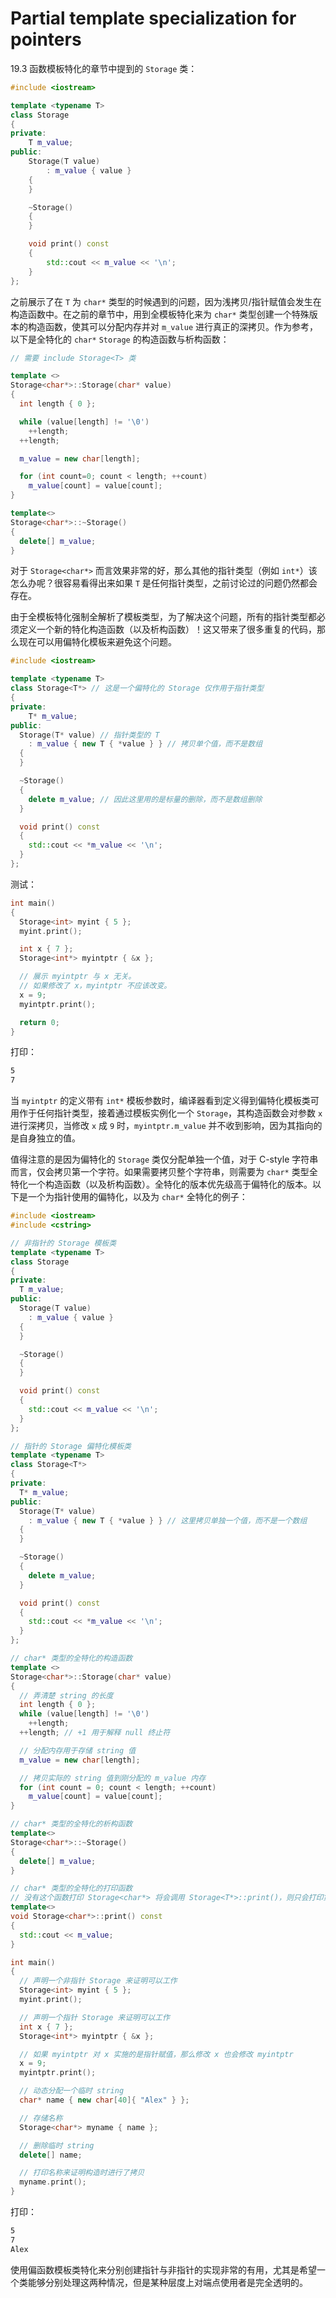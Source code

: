 # Partial template specialization for pointers

19.3 函数模板特化的章节中提到的 `Storage` 类：

```cpp
#include <iostream>

template <typename T>
class Storage
{
private:
    T m_value;
public:
    Storage(T value)
        : m_value { value }
    {
    }

    ~Storage()
    {
    }

    void print() const
    {
        std::cout << m_value << '\n';
    }
};
```

之前展示了在 `T` 为 `char*` 类型的时候遇到的问题，因为浅拷贝/指针赋值会发生在构造函数中。在之前的章节中，用到全模板特化来为 `char*` 类型创建一个特殊版本的构造函数，使其可以分配内存并对 `m_value` 进行真正的深拷贝。作为参考，以下是全特化的 `char*` `Storage` 的构造函数与析构函数：

```cpp
// 需要 include Storage<T> 类

template <>
Storage<char*>::Storage(char* value)
{
  int length { 0 };

  while (value[length] != '\0')
    ++length;
  ++length;

  m_value = new char[length];

  for (int count=0; count < length; ++count)
    m_value[count] = value[count];
}

template<>
Storage<char*>::~Storage()
{
  delete[] m_value;
}
```

对于 `Storage<char*>` 而言效果非常的好，那么其他的指针类型（例如 `int*`）该怎么办呢？很容易看得出来如果 `T` 是任何指针类型，之前讨论过的问题仍然都会存在。

由于全模板特化强制全解析了模板类型，为了解决这个问题，所有的指针类型都必须定义一个新的特化构造函数（以及析构函数）！这又带来了很多重复的代码，那么现在可以用偏特化模板来避免这个问题。

```cpp
#include <iostream>

template <typename T>
class Storage<T*> // 这是一个偏特化的 Storage 仅作用于指针类型
{
private:
    T* m_value;
public:
  Storage(T* value) // 指针类型的 T
    : m_value { new T { *value } } // 拷贝单个值，而不是数组
  {
  }

  ~Storage()
  {
    delete m_value; // 因此这里用的是标量的删除，而不是数组删除
  }

  void print() const
  {
    std::cout << *m_value << '\n';
  }
};
```

测试：

```cpp
int main()
{
  Storage<int> myint { 5 };
  myint.print();

  int x { 7 };
  Storage<int*> myintptr { &x };

  // 展示 myintptr 与 x 无关。
  // 如果修改了 x，myintptr 不应该改变。
  x = 9;
  myintptr.print();

  return 0;
}
```

打印：

```txt
5
7
```

当 `myintptr` 的定义带有 `int*` 模板参数时，编译器看到定义得到偏特化模板类可用作于任何指针类型，接着通过模板实例化一个 `Storage`，其构造函数会对参数 `x` 进行深拷贝，当修改 `x` 成 `9` 时，`myintptr.m_value` 并不收到影响，因为其指向的是自身独立的值。

值得注意的是因为偏特化的 `Storage` 类仅分配单独一个值，对于 C-style 字符串而言，仅会拷贝第一个字符。如果需要拷贝整个字符串，则需要为 `char*` 类型全特化一个构造函数（以及析构函数）。全特化的版本优先级高于偏特化的版本。以下是一个为指针使用的偏特化，以及为 `char*` 全特化的例子：

```cpp
#include <iostream>
#include <cstring>

// 非指针的 Storage 模板类
template <typename T>
class Storage
{
private:
  T m_value;
public:
  Storage(T value)
    : m_value { value }
  {
  }

  ~Storage()
  {
  }

  void print() const
  {
    std::cout << m_value << '\n';
  }
};

// 指针的 Storage 偏特化模板类
template <typename T>
class Storage<T*>
{
private:
  T* m_value;
public:
  Storage(T* value)
    : m_value { new T { *value } } // 这里拷贝单独一个值，而不是一个数组
  {
  }

  ~Storage()
  {
    delete m_value;
  }

  void print() const
  {
    std::cout << *m_value << '\n';
  }
};

// char* 类型的全特化的构造函数
template <>
Storage<char*>::Storage(char* value)
{
  // 弄清楚 string 的长度
  int length { 0 };
  while (value[length] != '\0')
    ++length;
  ++length; // +1 用于解释 null 终止符

  // 分配内存用于存储 string 值
  m_value = new char[length];

  // 拷贝实际的 string 值到刚分配的 m_value 内存
  for (int count = 0; count < length; ++count)
    m_value[count] = value[count];
}

// char* 类型的全特化的析构函数
template<>
Storage<char*>::~Storage()
{
  delete[] m_value;
}

// char* 类型的全特化的打印函数
// 没有这个函数打印 Storage<char*> 将会调用 Storage<T*>::print()，则只会打印第一个字符
template<>
void Storage<char*>::print() const
{
  std::cout << m_value;
}

int main()
{
  // 声明一个非指针 Storage 来证明可以工作
  Storage<int> myint { 5 };
  myint.print();

  // 声明一个指针 Storage 来证明可以工作
  int x { 7 };
  Storage<int*> myintptr { &x };

  // 如果 myintptr 对 x 实施的是指针赋值，那么修改 x 也会修改 myintptr
  x = 9;
  myintptr.print();

  // 动态分配一个临时 string
  char* name { new char[40]{ "Alex" } };

  // 存储名称
  Storage<char*> myname { name };

  // 删除临时 string
  delete[] name;

  // 打印名称来证明构造时进行了拷贝
  myname.print();
}
```

打印：

```txt
5
7
Alex
```

使用偏函数模板类特化来分别创建指针与非指针的实现非常的有用，尤其是希望一个类能够分别处理这两种情况，但是某种层度上对端点使用者是完全透明的。
